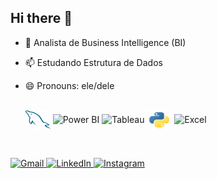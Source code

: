 ## Hi there 👋


- 🔭 Analista de Business Intelligence (BI)
- 📫 Estudando Estrutura de Dados 
- 😄 Pronouns: ele/dele

  <div style="display: inline_block"><br>
  <img align="center" alt="SQL" height="30" width="40" src="https://raw.githubusercontent.com/devicons/devicon/master/icons/mysql/mysql-original.svg">
  <img align="center" alt="Power BI" height="30" width="40" src="https://raw.githubusercontent.com/microsoft/PowerBI-Icons/master/SVG/Power-BI.svg">
  <img align="center" alt="Tableau" height="30" width="40" src="https://www.svgrepo.com/show/354428/tableau-icon.svg">
  <img align="center" alt="Python" height="30" width="40" src="https://raw.githubusercontent.com/devicons/devicon/master/icons/python/python-original.svg">
  <img align="center" alt="Excel" height="30" width="40" src="https://img.icons8.com/color/48/000000/microsoft-excel-2019--v1.png">
</div>

##

<div style="display: inline_block"><br>
  <!-- Substitua 'vruas76@gmail.com' pelo seu endereço de e-mail -->
  <a href="mailto:vruas76@gmail.com" target="_blank">
    <img src="https://img.shields.io/badge/-Gmail-%23333?style=for-the-badge&logo=gmail&logoColor=white" alt="Gmail">
  </a>
  <!-- Substitua 'https://www.linkedin.com/in/victor-ruas-052042171' pelo link do seu perfil no LinkedIn -->
  <a href="https://www.linkedin.com/in/victor-ruas-052042171" target="_blank">
    <img src="https://img.shields.io/badge/-LinkedIn-%230077B5?style=for-the-badge&logo=linkedin&logoColor=white" alt="LinkedIn">
  </a>
  <!-- Substitua 'https://instagram.com/victor_ruass' pelo link do seu perfil no Instagram -->
  <a href="https://instagram.com/victor_ruass" target="_blank">
    <img src="https://img.shields.io/badge/-Instagram-%23E4405F?style=for-the-badge&logo=instagram&logoColor=white" alt="Instagram">
  </a>
</div>

